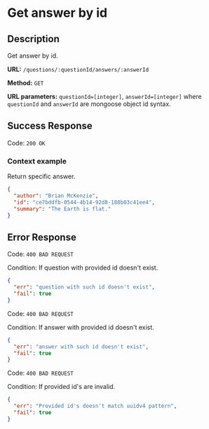 # Get answer by id

## Description

Get answer by id.

<b>URL:</b> `/questions/:questionId/answers/:answerId`

<b>Method:</b> `GET`

<b>URL parameters:</b> `questionId=[integer]`, `answerId=[integer]` where `questionId` and `answerId` are mongoose object id syntax.

## Success Response

Code: `200 OK`

### Context example

Return specific answer.

```json
{
  "author": "Brian McKenzie",
  "id": "ce7bddfb-0544-4b14-92d8-188b03c41ee4",
  "summary": "The Earth is flat."
}
```

## Error Response

Code: `400 BAD REQUEST`

Condition: If question with provided id doesn't exist.

```json
{
  "err": "question with such id doesn't exist",
  "fail": true
}
```

Code: `400 BAD REQUEST`

Condition: If answer with provided id doesn't exist.

```json
{
  "err": "answer with such id doesn't exist",
  "fail": true
}
```

Code: `400 BAD REQUEST`

Condition: If provided id's are invalid.

```json
{
  "err": "Provided id's doesn't match uuidv4 pattern",
  "fail": true
}
```
